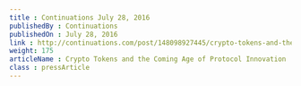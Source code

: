 ```yaml
---
title : Continuations July 28, 2016
publishedBy : Continuations
publishedOn : July 28, 2016
link : http://continuations.com/post/148098927445/crypto-tokens-and-the-coming-age-of-protocol
weight: 175
articleName : Crypto Tokens and the Coming Age of Protocol Innovation
class : pressArticle
---
```

